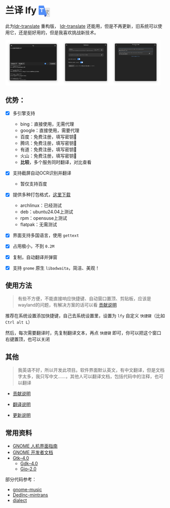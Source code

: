 # 兰译 lfy <img src="images/cool.ldr.lfy.svg" width = "36" height = "36" alt="兰译" align=center />

此为[ldr-translate](https://github.com/yuhldr/ldr-translate) 重构版， [ldr-translate](https://github.com/yuhldr/ldr-translate) 还能用，但是不再更新，旧系统可以使用它，还是挺好用的，但是我喜欢挑战新技术。

<center>
<div style="display: flex;">
    <img src="images/main.png" alt="首页" style="width: 35%;">
    <img src="images/preference.png" alt="设置1" style="width: 31%;">
    <img src="images/server-preference.png" alt="设置2" style="width: 31%;">
</div>
</center>


## 优势：

- [x] 多引擎支持
    - bing：直接使用，无需代理
    - google：直接使用，需要代理
    - 百度：免费注册，填写密钥🔑
    - 腾讯：免费注册，填写密钥🔑
    - 有道：免费注册，填写密钥🔑
    - 火山：免费注册，填写密钥🔑
    - **比较**，多个服务同时翻译，对比查看
- [x] 支持截屏自动OCR识别并翻译
    - 暂仅支持百度
- [x] 提供多种打包格式，[这里下载](https://github.com/ldrfy/lfy/releases)
    - archlinux：已经测试
    - deb：ubuntu24.04上测试
    - rpm：opensuse上测试
    - flatpak：无需测试
- [x] 界面支持多国语言，使用 `gettext`
- [x] 占用极小，不到 `0.2M`
- [x] 复制，自动翻译并弹窗
- [x] 支持 `gnome` 原生 `libadwaita`，简洁、美观！


## 使用方法


> 有些不方便，不能直接响应快捷键、自动窗口置顶、剪贴板，应该是wayland的问题，有解决方案的话可以看 [贡献说明](CONTRIBUTE.md)


推荐在系统设置添加快捷键，自己去系统设置里，设置为 `lfy` 自定义 `快捷键`（比如 `Ctrl alt L`）

然后，每次需要翻译时，先复制翻译文本，再点 `快捷键` 即可，你可以把这个窗口右键置顶，也可以关闭


## 其他

> 我英语不好，所以开发此项目。软件界面默认英文，有中文翻译，但是文档字太多，我只写中文……，其他人可以翻译文档，包括代码中的注释，也可以翻译

- [贡献说明](CONTRIBUTE.md)

- [翻译说明](TRANSLATE.md)

- [更新说明](CONTRIBUTE.md)

## 常用资料

- [GNOME 人机界面指南](https://developer.gnome.org/hig/index.html)
- [GNOME 开发者文档](https://developer.gnome.org/documentation/index.html)
- [Gtk–4.0](https://docs.gtk.org/)
  - [Gdk–4.0](https://docs.gtk.org/gdk4/)
  - [Gio–2.0](https://docs.gtk.org/gio/)

部分代码参考：

- [gnome-music](https://gitlab.gnome.org/GNOME/gnome-music)
- [DedInc-mintrans](https://github.com/DedInc/mintrans.git)
- [dialect](https://github.com/dialect-app/dialect)

